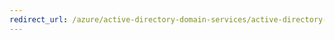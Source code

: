 ```yaml
---
redirect_url: /azure/active-directory-domain-services/active-directory-ds-getting-started-dns
---
```

